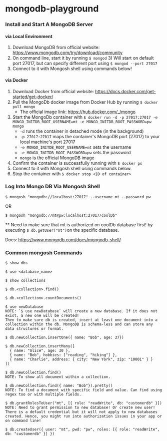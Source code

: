 ﻿# mongodb-playground

### Install and Start A MongoDB Server
#### via Local Environment
1) Download MongoDB from official website: https://www.mongodb.com/try/download/community
2) On command line, start it by running `$ mongod`
   3) Will start on default port 27017, but can specify different port using `$ mongod --port 27017`
4) Connect to it with Mongosh shell using commands below!

#### via Docker
1) Download Docker from official website: https://docs.docker.com/get-started/get-docker/
2) Pull the MongoDb docker image from Docker Hub by running `$ docker pull mongo`
    * The official image link: https://hub.docker.com/_/mongo
3) Start the MongoDb container with `$ docker run -d -p 27017:27017 -e MONGO_INITDB_ROOT_USERNAME=mt -e MONGO_INITDB_ROOT_PASSWORD=pw mongo`
    * `-d` runs the container in detached mode (in the background)
    * `-p 27017:27017` maps the container's MongoDB port (27017) to your local machine's port 27017
    * `-e MONGO_INITDB_ROOT_USERNAME=mt` sets the username
    * `-e MONGO_INITDB_ROOT_PASSWORD=pw` sets the password
    * `mongo` is the official MongoDB image
4) Confirm the container is successfully running with `$ docker ps`
5) Connect to it with Mongosh shell using commands below.
6) Stop the container with `$ docker stop <ID of container>`

### Log Into Mongo DB Via Mongosh Shell

`$ mongosh "mongodb://localhost:27017" --username mt --password pw`

OR

`$ mongosh "mongodb://mt@pw:localhost:27017/coolDb"`

** Need to make sure that mt is authorized on coolDb database first! by executing `$ db.getUser("mt")`on the specific database.

Docs: https://www.mongodb.com/docs/mongodb-shell/

### Common mongosh Commands

```
$ show dbs

$ use <database_name>

$ show collections

$ db.<collection>.find()

$ db.<collection>.countDocuments()

$ use newDatabase
NOTE: `$ use newDatabase` will create a new database. If it does not exist, a new one will be created!
Then to make sure db is created, insert at least one document into a collection within the db. MongoDB is schema-less and can store any data structures or format.

$ db.newCollection.insertOne({ name: "Bob", age: 37})

$ db.newCollection.insertMany([
  { name: "Alice", age: 30 },
  { name: "Bob", hobbies: ["reading", "hiking"] },
  { name: "Charlie", address: { city: "New York", zip: "10001" } }
])

$ db.newCollection.find()
NOTE: To show all document within a collection.

$ db.newCollection.find({ name: "Bob"}).pretty()
NOTE: To find a document with specific field and value. Can find using regex too or with multiple fields.

$ db.grantRolesToUser("mt", [{ role: "readWrite", db: "customerdb" }])
NOTE: Need to grant permission to new database! Or create new user! There is a default credential but it will not apply to new databases created. Hence, you might run into authorization issues in your app or on command line!

$ db.createUser({ user: "mt", pwd: "pw", roles: [{ role: "readWrite", db: "customerdb" }] })
```

